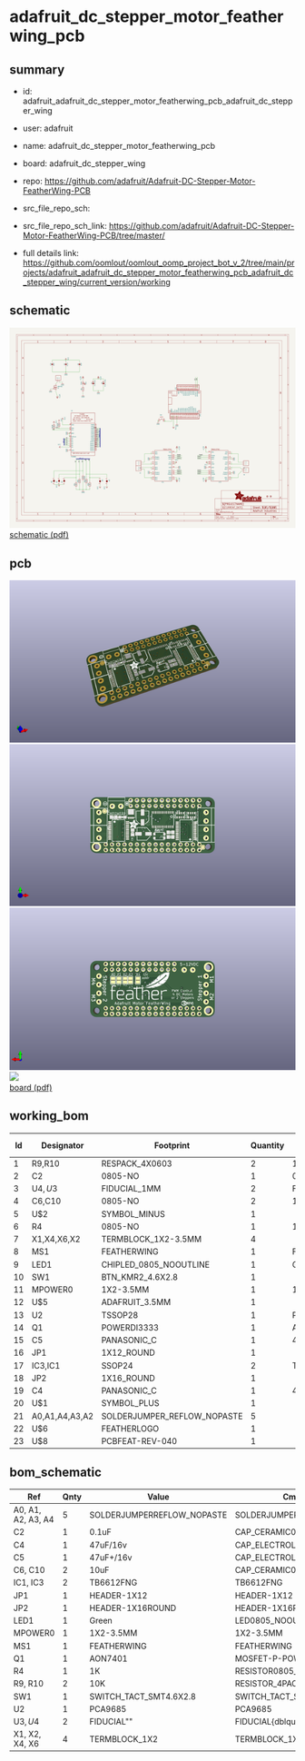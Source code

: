 # adafruit_dc_stepper_motor_featherwing_pcb
 
## summary 
* id: adafruit_adafruit_dc_stepper_motor_featherwing_pcb_adafruit_dc_stepper_wing
* user: adafruit
* name: adafruit_dc_stepper_motor_featherwing_pcb
* board: adafruit_dc_stepper_wing
* repo: https://github.com/adafruit/Adafruit-DC-Stepper-Motor-FeatherWing-PCB



* src_file_repo_sch: 
* src_file_repo_sch_link: https://github.com/adafruit/Adafruit-DC-Stepper-Motor-FeatherWing-PCB/tree/master/
* full details link: https://github.com/oomlout/oomlout_oomp_project_bot_v_2/tree/main/projects/adafruit_adafruit_dc_stepper_motor_featherwing_pcb_adafruit_dc_stepper_wing/current_version/working  

## schematic  
![](working_schematic_600.png)  
[schematic (pdf)](working_schematic.pdf) 






















## pcb  
![](working_3d_600.png) 
![](working_3d_front_600.png)  
![](working_3d_back_600.png)  
![](working_600.png)  
[board (pdf)](working.pdf)  

## working_bom
| Id | Designator | Footprint | Quantity | Designation | Supplier and ref |  | None | 
| --- | --- | --- | --- | --- | --- | --- | --- | 
| 1 | R9,R10 | RESPACK_4X0603 | 2 | 10K |  |  | [''] | 
| 2 | C2 | 0805-NO | 1 | 0.1uF |  |  | [''] | 
| 3 | U$4,U$3 | FIDUCIAL_1MM | 2 | FIDUCIAL" |  |  | [''] | 
| 4 | C6,C10 | 0805-NO | 2 | 10uF |  |  | [''] | 
| 5 | U$2 | SYMBOL_MINUS | 1 |  |  |  | [''] | 
| 6 | R4 | 0805-NO | 1 | 1K |  |  | [''] | 
| 7 | X1,X4,X6,X2 | TERMBLOCK_1X2-3.5MM | 4 |  |  |  | [''] | 
| 8 | MS1 | FEATHERWING | 1 | FEATHERWING |  |  | [''] | 
| 9 | LED1 | CHIPLED_0805_NOOUTLINE | 1 | Green |  |  | [''] | 
| 10 | SW1 | BTN_KMR2_4.6X2.8 | 1 |  |  |  | [''] | 
| 11 | MPOWER0 | 1X2-3.5MM | 1 | 1X2-3.5MM |  |  | [''] | 
| 12 | U$5 | ADAFRUIT_3.5MM | 1 |  |  |  | [''] | 
| 13 | U2 | TSSOP28 | 1 | PCA9685 |  |  | [''] | 
| 14 | Q1 | POWERDI3333 | 1 | AON7401 |  |  | [''] | 
| 15 | C5 | PANASONIC_C | 1 | 47uF+/16v |  |  | [''] | 
| 16 | JP1 | 1X12_ROUND | 1 |  |  |  | [''] | 
| 17 | IC3,IC1 | SSOP24 | 2 | TB6612FNG |  |  | [''] | 
| 18 | JP2 | 1X16_ROUND | 1 |  |  |  | [''] | 
| 19 | C4 | PANASONIC_C | 1 | 47uF/16v |  |  | [''] | 
| 20 | U$1 | SYMBOL_PLUS | 1 |  |  |  | [''] | 
| 21 | A0,A1,A4,A3,A2 | SOLDERJUMPER_REFLOW_NOPASTE | 5 |  |  |  | [''] | 
| 22 | U$6 | FEATHERLOGO | 1 |  |  |  | [''] | 
| 23 | U$8 | PCBFEAT-REV-040 | 1 |  |  |  | [''] | 


## bom_schematic
| Ref | Qnty | Value | Cmp name | Footprint | Description | Vendor | DNP | 
| --- | --- | --- | --- | --- | --- | --- | --- | 
| A0, A1, A2, A3, A4 | 5 | SOLDERJUMPERREFLOW_NOPASTE | SOLDERJUMPERREFLOW_NOPASTE | working:SOLDERJUMPER_REFLOW_NOPASTE |  |  |  | 
| C2 | 1 | 0.1uF | CAP_CERAMIC0805-NOOUTLINE | working:0805-NO |  |  |  | 
| C4 | 1 | 47uF/16v | CAP_ELECTROLYTICPANASONIC_C | working:PANASONIC_C |  |  |  | 
| C5 | 1 | 47uF+/16v | CAP_ELECTROLYTICPANASONIC_C | working:PANASONIC_C |  |  |  | 
| C6, C10 | 2 | 10uF | CAP_CERAMIC0805-NOOUTLINE | working:0805-NO |  |  |  | 
| IC1, IC3 | 2 | TB6612FNG | TB6612FNG | working:SSOP24 |  |  |  | 
| JP1 | 1 | HEADER-1X12 | HEADER-1X12 | working:1X12_ROUND |  |  |  | 
| JP2 | 1 | HEADER-1X16ROUND | HEADER-1X16ROUND | working:1X16_ROUND |  |  |  | 
| LED1 | 1 | Green | LED0805_NOOUTLINE | working:CHIPLED_0805_NOOUTLINE |  |  |  | 
| MPOWER0 | 1 | 1X2-3.5MM | 1X2-3.5MM | working:1X2-3.5MM |  |  |  | 
| MS1 | 1 | FEATHERWING | FEATHERWING | working:FEATHERWING |  |  |  | 
| Q1 | 1 | AON7401 | MOSFET-P-POWERDI3333 | working:POWERDI3333 |  |  |  | 
| R4 | 1 | 1K | RESISTOR0805_NOOUTLINE | working:0805-NO |  |  |  | 
| R9, R10 | 2 | 10K | RESISTOR_4PACK | working:RESPACK_4X0603 |  |  |  | 
| SW1 | 1 | SWITCH_TACT_SMT4.6X2.8 | SWITCH_TACT_SMT4.6X2.8 | working:BTN_KMR2_4.6X2.8 |  |  |  | 
| U2 | 1 | PCA9685 | PCA9685 | working:TSSOP28 |  |  |  | 
| U$3, U$4 | 2 | FIDUCIAL"" | FIDUCIAL{dblquote}{dblquote} | working:FIDUCIAL_1MM |  |  |  | 
| X1, X2, X4, X6 | 4 | TERMBLOCK_1X2 | TERMBLOCK_1X2 | working:TERMBLOCK_1X2-3.5MM |  |  |  | 



